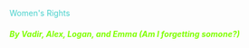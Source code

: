 <p style="color:mediumturquoise">Women's Rights</p>
<h5 style="color:chartreuse">By Vadir, Alex, Logan, and Emma (Am I forgetting somone?)</h5>

